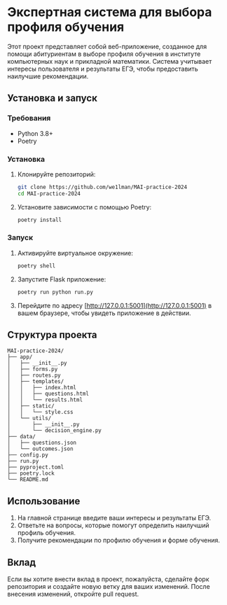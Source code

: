 # Экспертная система для выбора профиля обучения

Этот проект представляет собой веб-приложение, созданное для помощи абитуриентам в выборе профиля обучения в институте компьютерных наук и прикладной математики. Система учитывает интересы пользователя и результаты ЕГЭ, чтобы предоставить наилучшие рекомендации.

## Установка и запуск

### Требования

- Python 3.8+
- Poetry

### Установка

1. Клонируйте репозиторий:

    ```sh
    git clone https://github.com/we1lman/MAI-practice-2024
    cd MAI-practice-2024
    ```

2. Установите зависимости с помощью Poetry:

    ```sh
    poetry install
    ```

### Запуск

1. Активируйте виртуальное окружение:

    ```sh
    poetry shell
    ```

2. Запустите Flask приложение:

    ```sh
    poetry run python run.py
    ```

3. Перейдите по адресу [http://127.0.0.1:5001](http://127.0.0.1:5001) в вашем браузере, чтобы увидеть приложение в действии.

## Структура проекта
```
MAI-practice-2024/
├── app/
│   ├── __init__.py
│   ├── forms.py
│   ├── routes.py
│   ├── templates/
│   │   ├── index.html
│   │   ├── questions.html
│   │   └── results.html
│   ├── static/
│   │   └── style.css
│   └── utils/
│       ├── __init__.py
│       └── decision_engine.py
├── data/
│   ├── questions.json
│   └── outcomes.json
├── config.py
├── run.py
├── pyproject.toml
├── poetry.lock
└── README.md
```


## Использование

1. На главной странице введите ваши интересы и результаты ЕГЭ.
2. Ответьте на вопросы, которые помогут определить наилучший профиль обучения.
3. Получите рекомендации по профилю обучения и форме обучения.

## Вклад

Если вы хотите внести вклад в проект, пожалуйста, сделайте форк репозитория и создайте новую ветку для ваших изменений. После внесения изменений, откройте pull request.
